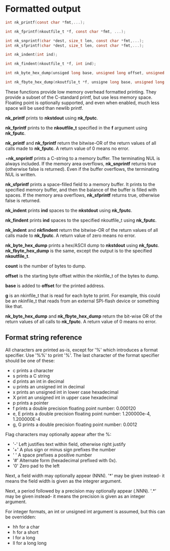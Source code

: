 # Formatted output

```c
int nk_printf(const char *fmt,...);

int nk_fprintf(nkoutfile_t *f, const char *fmt, ...);

int nk_snprintf(char *dest, size_t len, const char *fmt,...);
int nk_sfprintf(char *dest, size_t len, const char *fmt,...);

int nk_indent(int ind);

int nk_findent(nkoutfile_t *f, int ind);

int nk_byte_hex_dump(unsiged long base, unsigned long offset, unsigned long count, nkinfile_t *g);

int nk_fbyte_hex_dump(nkoutfile_t *f, unsigne long base, unsigned long offset, unsigned long count, nkinfile_t *g);

```

These functions provide low memory overhead formatted printing.  They
provide a subset of the C-standard printf, but use less memory space. 
Floating point is optionally supported, and even when enabled, much less
space will be used than newlib printf.

__nk_printf__ prints to __nkstdout__ using __nk_fputc__.

__nk_fprintf__ prints to the __nkoutfile_t__ specified in the __f__
argument using __nk_fputc__.

__nk_printf__ and __nk_fprintf__ return the bitwise-OR of the return values
of all calls made to __nk_fputc__.  A return value of 0 means no error.

+__nk_snprintf__ prints a C-string to a memory buffer.  The terminating NUL
is always included.  If the memory area overflows, __nk_snprintf__ returns
true (otherwise false is returned).  Even if the buffer overflows, the
terminating NUL is written.

__nk_sfprintf__ prints a space-filled field to a memory buffer.  It prints
to the specified memory buffer, and then the balance of the buffer is filled
with spaces.  If the memory area overflows, __nk_sfprintf__ returns true,
otherwise false is returned.

__nk_indent__ prints __ind__ spaces to the __nkstdout__ using __nk_fputc__.

__nk_findent__ prints __ind__ spaces to the specified nkoutfile_t using
__nk_fputc__.

__nk_indent__ and __nkfindent__ return the bitwise-OR of the return values
of all calls made to __nk_fputc__.  A return value of zero means no error.

__nk_byte_hex_dump__ prints a hex/ASCII dump to __nkstdout__ using
__nk_fputc__.  __nk_fbyte_hex_dump__ is the same, except the output is to
the specified __nkoutfile_t__.

__count__ is the number of bytes to dump.

__offset__ is the starting byte offset within the nkinfile_t of the bytes to
dump.

__base__ is added to __offset__ for the printed address.

__g__ is an nkinfile_t that is read for each byte to print.  For example,
this could be an nkinfile_t that reads from an external SPI-flash device or
something like that.

__nk_byte_hex_dump__ and __nk_fbyte_hex_dump__ return the bit-wise OR of the
return values of all calls to __nk_fputc__.  A return value of 0 means no
error.

## Format string reference

All characters are printed as-is, except for '%' which introduces a format
specifier.  Use '%%' to print '%'.  The last character of the format
specifier should be one of these:

* c prints a character
* s prints a C string
* d prints an int in decimal
* u prints an unsigned int in decimal
* x prints an unsigned int in lower case hexadecimal
* X print an unsigned int in upper case hexadecimal
* p prints a pointer
* f prints a double precision floating point number: 0.000120
* e, E prints a double precision floating point number: 1.200000e-4, 1.200000E-4
* g, G prints a double precision floating point number: 0.0012

Flag characters may optionally appear after the %:

* '-' Left justifies text within field, otherwise right justify
* '+' A plus sign or minus sign prefixes the number
* ' ' A space prefixes a positive number
* '#' Alternate form (hexadecimal prefixed with 0x).
* '0' Zero pad to the left

Next, a field width may optionally appear (NNN).  '*' may be given instead-
it means the field width is given as the integrer argument.

Next, a period followed by a precision may optionally appear (.NNN).  '.*'
may be given instead- it means the precision is given as an integer
argument.

For integer formats, an int or unsigned int argument is assumed, but this
can be overridden:

* hh for a char
* h for a short
* l for a long
* ll for a long long
 